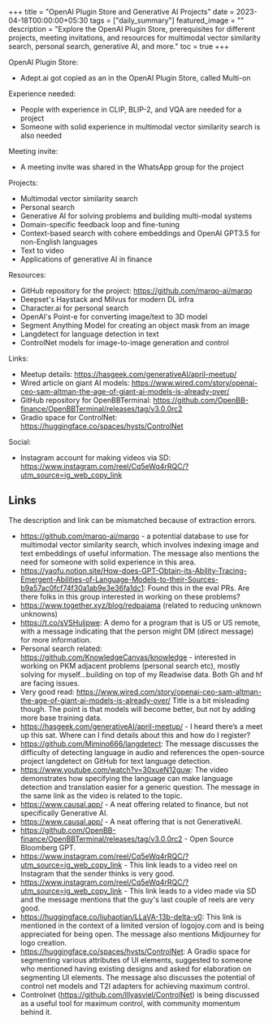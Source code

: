 +++
title =  "OpenAI Plugin Store and Generative AI Projects"
date = 2023-04-18T00:00:00+05:30
tags = ["daily_summary"]
featured_image = ""
description = "Explore the OpenAI Plugin Store, prerequisites for different projects, meeting invitations, and resources for multimodal vector similarity search, personal search, generative AI, and more."
toc = true
+++

OpenAI Plugin Store:
- Adept.ai got copied as an in the OpenAI Plugin Store, called Multi-on 

Experience needed:
- People with experience in CLIP, BLIP-2, and VQA are needed for a project 
- Someone with solid experience in multimodal vector similarity search is also needed 

Meeting invite:
- A meeting invite was shared in the WhatsApp group for the project 

Projects:
- Multimodal vector similarity search 
- Personal search 
- Generative AI for solving problems and building multi-modal systems 
- Domain-specific feedback loop and fine-tuning 
- Context-based search with cohere embeddings and OpenAI GPT3.5 for non-English languages 
- Text to video 
- Applications of generative AI in finance 

Resources:
- GitHub repository for the project: https://github.com/marqo-ai/marqo 
- Deepset's Haystack and Milvus for modern DL infra 
- Character.ai for personal search 
- OpenAI's Point-e for converting image/text to 3D model 
- Segment Anything Model for creating an object mask from an image 
- Langdetect for language detection in text 
- ControlNet models for image-to-image generation and control 

Links:
- Meetup details: https://hasgeek.com/generativeAI/april-meetup/ 
- Wired article on giant AI models: https://www.wired.com/story/openai-ceo-sam-altman-the-age-of-giant-ai-models-is-already-over/ 
- GitHub repository for OpenBBTerminal: https://github.com/OpenBB-finance/OpenBBTerminal/releases/tag/v3.0.0rc2 
- Gradio space for ControlNet: https://huggingface.co/spaces/hysts/ControlNet 

Social:
- Instagram account for making videos via SD: https://www.instagram.com/reel/Cq5eWq4rRQC/?utm_source=ig_web_copy_link

## Links
The description and link can be mismatched because of extraction errors.

- https://github.com/marqo-ai/marqo - a potential database to use for multimodal vector similarity search, which involves indexing image and text embeddings of useful information. The message also mentions the need for someone with solid experience in this area.
- https://yaofu.notion.site/How-does-GPT-Obtain-its-Ability-Tracing-Emergent-Abilities-of-Language-Models-to-their-Sources-b9a57ac0fcf74f30a1ab9e3e36fa1dc1: Found this in the eval PRs. Are there folks in this group interested in working on these problems?
- https://www.together.xyz/blog/redpajama (related to reducing unknown unknowns)
- https://t.co/sVSHuljpwe: A demo for a program that is US or US remote, with a message indicating that the person might DM (direct message) for more information.
- Personal search related: https://github.com/KnowledgeCanvas/knowledge - interested in working on PKM adjacent problems (personal search etc), mostly solving for myself...building on top of my Readwise data. Both Gh and hf are facing issues.
- Very good read: https://www.wired.com/story/openai-ceo-sam-altman-the-age-of-giant-ai-models-is-already-over/ Title is a bit misleading though. The point is that models will become better, but not by adding more base training data.
- https://hasgeek.com/generativeAI/april-meetup/ - I heard there’s a meet up this sat. Where can I find details about this and how do I register?
- https://github.com/Mimino666/langdetect: The message discusses the difficulty of detecting language in audio and references the open-source project langdetect on GitHub for text language detection.
- https://www.youtube.com/watch?v=30xueN12guw: The video demonstrates how specifying the language can make language detection and translation easier for a generic question. The message in the same link as the video is related to the topic.
- https://www.causal.app/ - A neat offering related to finance, but not specifically Generative AI.
- https://www.causal.app/ - A neat offering that is not GenerativeAI. 
- https://github.com/OpenBB-finance/OpenBBTerminal/releases/tag/v3.0.0rc2 - Open Source Bloomberg GPT.
- https://www.instagram.com/reel/Cq5eWq4rRQC/?utm_source=ig_web_copy_link - This link leads to a video reel on Instagram that the sender thinks is very good.
- https://www.instagram.com/reel/Cq5eWq4rRQC/?utm_source=ig_web_copy_link - This link leads to a video made via SD and the message mentions that the guy's last couple of reels are very good.
- https://huggingface.co/liuhaotian/LLaVA-13b-delta-v0: This link is mentioned in the context of a limited version of logojoy.com and is being appreciated for being open. The message also mentions Midjourney for logo creation.
- https://huggingface.co/spaces/hysts/ControlNet: A Gradio space for segmenting various attributes of UI elements, suggested to someone who mentioned having existing designs and asked for elaboration on segmenting UI elements. The message also discusses the potential of control net models and T2I adapters for achieving maximum control.
- Controlnet (https://github.com/lllyasviel/ControlNet) is being discussed as a useful tool for maximum control, with community momentum behind it.